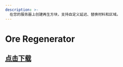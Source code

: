 ```yaml
---
description: >-
  在您的服务器上创建再生方块，支持自定义延迟、替换材料和区域。
---
```


# Ore Regenerator

## [点击下载](https://www.spigotmc.org/resources/71743/)
